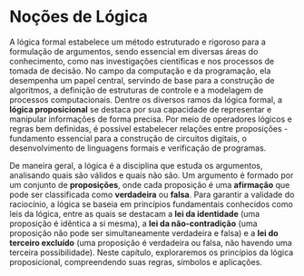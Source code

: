 # Noções de Lógica

A lógica formal estabelece um método estruturado e rigoroso para a formulação de argumentos, sendo essencial em diversas áreas do conhecimento, como nas investigações científicas e nos processos de tomada de decisão. No campo da computação e da programação, ela desempenha um papel central, servindo de base para a construção de algoritmos, a definição de estruturas de controle e a modelagem de processos computacionais. Dentre os diversos ramos da lógica formal, a **lógica proposicional** se destaca por sua capacidade de representar e manipular informações de forma precisa. Por meio de operadores lógicos e regras bem definidas, é possível estabelecer relações entre proposições - fundamento essencial para a construção de circuitos digitais, o desenvolvimento de linguagens formais e verificação de programas.

De maneira geral, a lógica é a disciplina que estuda os argumentos, analisando quais são válidos e quais não são. Um argumento é formado por um conjunto de **proposições**, onde cada proposição é uma **afirmação** que pode ser classificada como **verdadeira** ou **falsa**. Para garantir a validade do raciocínio, a lógica se baseia em princípios fundamentais conhecidos como leis da lógica, entre as quais se destacam a **lei da identidade** (uma proposição é idêntica a si mesma), a **lei da não-contradição** (uma proposição não pode ser simultaneamente verdadeira e falsa) e a **lei do terceiro excluído** (uma proposição é verdadeira ou falsa, não havendo uma terceira possibilidade). Neste capítulo, exploraremos os princípios da lógica proposicional, compreendendo suas regras, símbolos e aplicações.
